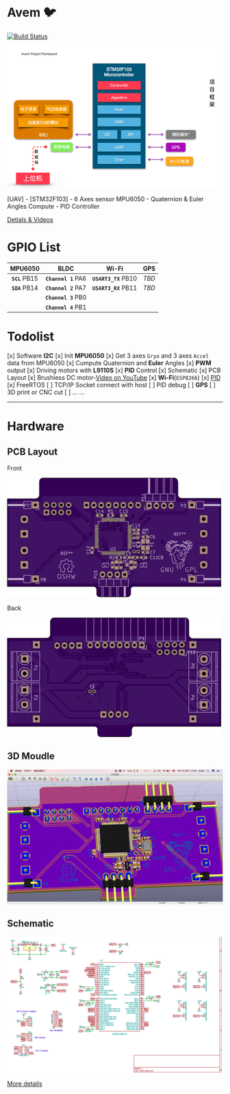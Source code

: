 # Avem :bird:
[![Build Status](https://travis-ci.org/but0n/Avem.png)](https://travis-ci.org/but0n/Avem)

![](docs/images/PF.png)

[UAV] - [STM32F103] - 6 Axes sensor MPU6050 - Quaternion &amp; Euler Angles Compute - PID Controller

[Detials & Videos](http://bbs.5imx.com/forum.php?mod=viewthread&tid=1227960&extra=page%3D1)

# GPIO List

MPU6050 			| BLDC 				| Wi-Fi 				| GPS
:----:				|:----:				|:----: 				|:---:
**`SCL`** PB15		|**`Channel 1`** PA6|**`USART3_TX`** PB10	|*TBD*
**`SDA`** PB14		|**`Channel 2`** PA7	|**`USART3_RX`** PB11	|*TBD*
					|**`Channel 3`** PB0
					|**`Channel 4`** PB1


# Todolist

[x] Software **I2C**
[x] Init **MPU6050**
[x] Get 3 axes `Gryo` and 3 axes `Accel` data from MPU6050
[x] Cumpute Quaternion and **Euler** Angles
[x] **PWM** output
[x] Driving motors with **L9110S**
[x] **PID** Control
[x] Schematic
[x] PCB Layout
[x] Brushless DC motor-[Video on YouTube](https://youtu.be/iHYVgTmxoSw)
[x] **Wi-Fi**(`ESP8266`)
[x] [PID](https://github.com/but0n/Avem/blob/master/pid.md)
[x] FreeRTOS
[ ] TCP/IP Socket connect with host
[ ] PID debug
[ ] **GPS**
[ ] 3D print or CNC cut
[ ] ... ...

----

# Hardware

## PCB Layout
Front

![](docs/images/PCB/layoutF.png)

Back

![](docs/images/PCB/layoutB.png)

## 3D Moudle

![](docs/images/PCB/demoV2.png)

## Schematic

![](docs/images/pcb.png)

[More details](docs/)
